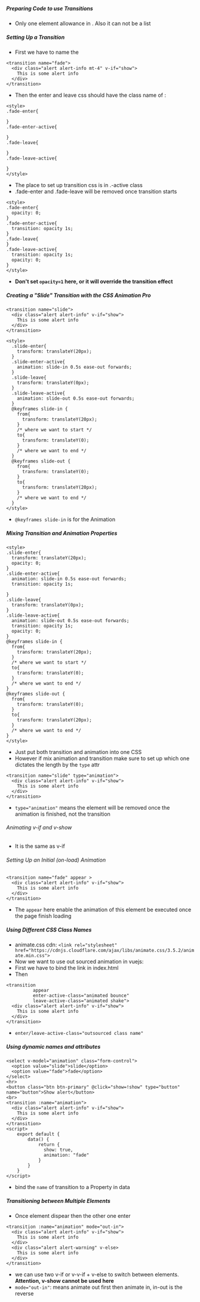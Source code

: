 ##### Preparing Code to use Transitions
- Only one element allowance in <transition>. Also it can not be a list
##### Setting Up a Transition
- First we have to name the <transition>

```
<transition name="fade">
  <div class="alert alert-info mt-4" v-if="show">
    This is some alert info
  </div>
</transition>
```
- Then the enter and leave css should have the class name of :

```
<style>
.fade-enter{

}
.fade-enter-active{

}
.fade-leave{

}
.fade-leave-active{

}
</style>
```
- The place to set up transition css is in .-active class
- .fade-enter and .fade-leave will be removed once transition starts

```
<style>
.fade-enter{
  opacity: 0;
}
.fade-enter-active{
  transition: opacity 1s;
}
.fade-leave{
}
.fade-leave-active{
  transition: opacity 1s;
  opacity: 0;
}
</style>
```
- **Don't set `opacity=1` here, or it will override the transition effect**
##### Creating a "Slide" Transition with the CSS Animation Pro

```
<transition name="slide">
  <div class="alert alert-info" v-if="show">
    This is some alert info
  </div>
</transition>

<style>
  .slide-enter{
    transform: translateY(20px);
  }
  .slide-enter-active{
    animation: slide-in 0.5s ease-out forwards;
  }
  .slide-leave{
    transform: translateY(0px);
  }
  .slide-leave-active{
    animation: slide-out 0.5s ease-out forwards;
  }
  @keyframes slide-in {
    from{
      transform: translateY(20px);
    }
    /* where we want to start */
    to{
      transform: translateY(0);
    }
    /* where we want to end */
  }
  @keyframes slide-out {
    from{
      transform: translateY(0);
    }
    to{
      transform: translateY(20px);
    }
    /* where we want to end */
  }
</style>
```
- `@keyframes slide-in` is for the Animation

##### Mixing Transition and Animation Properties
```
<style>
.slide-enter{
  transform: translateY(20px);
  opacity: 0;
}
.slide-enter-active{
  animation: slide-in 0.5s ease-out forwards;
  transition: opacity 1s;

}
.slide-leave{
  transform: translateY(0px);
}
.slide-leave-active{
  animation: slide-out 0.5s ease-out forwards;
  transition: opacity 1s;
  opacity: 0;
}
@keyframes slide-in {
  from{
    transform: translateY(20px);
  }
  /* where we want to start */
  to{
    transform: translateY(0);
  }
  /* where we want to end */
}
@keyframes slide-out {
  from{
    transform: translateY(0);
  }
  to{
    transform: translateY(20px);
  }
  /* where we want to end */
}
</style>
```
- Just put both transition and animation into one CSS
- However if mix animation and transition make sure to set up which one dictates the length by the `type` attr

```
<transition name="slide" type="animation">
  <div class="alert alert-info" v-if="show">
    This is some alert info
  </div>
</transition>
```
- `type="animation"` means the element will be removed once the animation is finished, not the transition
###### Animating v-if and v-show
- It is the same as v-if

###### Setting Up an Initial (on-load) Animation

```
<transition name="fade" appear >
  <div class="alert alert-info" v-if="show">
    This is some alert info
  </div>
</transition>
```
- The `appear` here enable the animation of this element be executed once the page finish loading

##### Using Different CSS Class Names
- animate.css cdn:
`<link rel="stylesheet" href="https://cdnjs.cloudflare.com/ajax/libs/animate.css/3.5.2/animate.min.css">`
- Now we want to use out sourced animation in vuejs:
- First we have to bind the link in index.html
- Then

```
<transition
          appear
          enter-active-class="animated bounce"
          leave-active-class="animated shake">
  <div class="alert alert-info" v-if="show">
    This is some alert info
  </div>
</transition>
```
- `enter/leave-active-class="outsourced class name"`

##### Using dynamic names and attributes

```
<select v-model="animation" class="form-control">
  <option value="slide">slide</option>
  <option value="fade">fade</option>
</select>
<hr>
<button class="btn btn-primary" @click="show=!show" type="button" name="button">Show alert</button>
<br>
<transition :name="animation">
  <div class="alert alert-info" v-if="show">
    This is some alert info
  </div>
</transition>
<script>
    export default {
        data() {
            return {
              show: true,
              animation: "fade"
            }
        }
    }
</script>
```
- bind the `name` of transition to a Property in data

##### Transitioning between Multiple Elements
- Once element dispear then the other one enter

```
<transition :name="animation" mode="out-in">
  <div class="alert alert-info" v-if="show">
    This is some alert info
  </div>
  <div class="alert alert-warning" v-else>
    This is some alert info
  </div>
</transition>
```
- we can use two v-if or v-v-if + v-else to switch between elements. **Attention, v-show cannot be used here**
- `mode="out-in"`: means animate out first then animate in, in-out is the reverse
